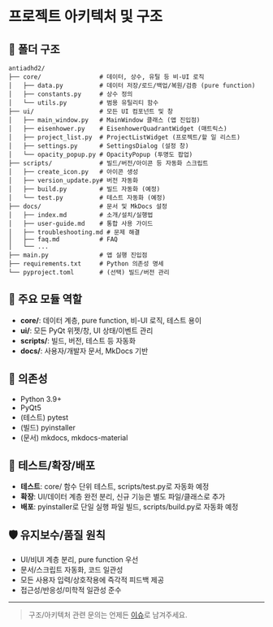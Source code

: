 # 프로젝트 아키텍처 및 구조

## 📁 폴더 구조

```
antiadhd2/
├── core/                # 데이터, 상수, 유틸 등 비-UI 로직
│   ├── data.py          # 데이터 저장/로드/백업/복원/검증 (pure function)
│   ├── constants.py     # 상수 정의
│   └── utils.py         # 범용 유틸리티 함수
├── ui/                  # 모든 UI 컴포넌트 및 창
│   ├── main_window.py   # MainWindow 클래스 (앱 진입점)
│   ├── eisenhower.py    # EisenhowerQuadrantWidget (매트릭스)
│   ├── project_list.py  # ProjectListWidget (프로젝트/할 일 리스트)
│   ├── settings.py      # SettingsDialog (설정 창)
│   └── opacity_popup.py # OpacityPopup (투명도 팝업)
├── scripts/             # 빌드/버전/아이콘 등 자동화 스크립트
│   ├── create_icon.py   # 아이콘 생성
│   ├── version_update.py# 버전 자동화
│   ├── build.py         # 빌드 자동화 (예정)
│   └── test.py          # 테스트 자동화 (예정)
├── docs/                # 문서 및 MkDocs 설정
│   ├── index.md         # 소개/설치/실행법
│   ├── user-guide.md    # 통합 사용 가이드
│   ├── troubleshooting.md # 문제 해결
│   ├── faq.md           # FAQ
│   └── ...
├── main.py              # 앱 실행 진입점
├── requirements.txt     # Python 의존성 명세
└── pyproject.toml       # (선택) 빌드/버전 관리
```

## 🧩 주요 모듈 역할

- **core/**: 데이터 계층, pure function, 비-UI 로직, 테스트 용이
- **ui/**: 모든 PyQt 위젯/창, UI 상태/이벤트 관리
- **scripts/**: 빌드, 버전, 테스트 등 자동화
- **docs/**: 사용자/개발자 문서, MkDocs 기반

## 🔗 의존성
- Python 3.9+
- PyQt5
- (테스트) pytest
- (빌드) pyinstaller
- (문서) mkdocs, mkdocs-material

## 🧪 테스트/확장/배포
- **테스트**: core/ 함수 단위 테스트, scripts/test.py로 자동화 예정
- **확장**: UI/데이터 계층 완전 분리, 신규 기능은 별도 파일/클래스로 추가
- **배포**: pyinstaller로 단일 실행 파일 빌드, scripts/build.py로 자동화 예정

## 🛡️ 유지보수/품질 원칙
- UI/비UI 계층 분리, pure function 우선
- 문서/스크립트 자동화, 코드 일관성
- 모든 사용자 입력/상호작용에 즉각적 피드백 제공
- 접근성/반응성/미학적 일관성 준수

---

> 구조/아키텍처 관련 문의는 언제든 [이슈](https://github.com/octxxiii/Anti-ADHD/issues)로 남겨주세요. 